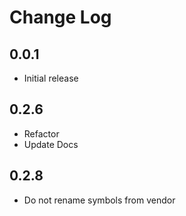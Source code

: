 # Change Log


## 0.0.1

- Initial release

## 0.2.6

- Refactor
- Update Docs

## 0.2.8

- Do not rename symbols from vendor